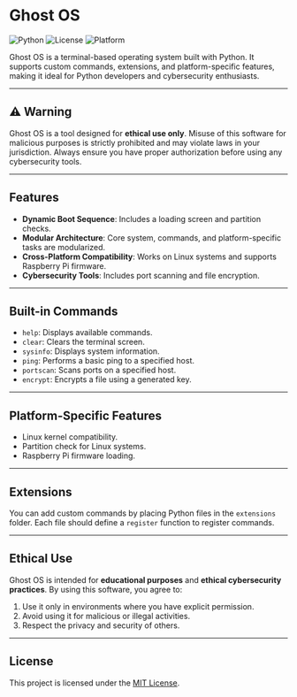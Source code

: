 # Ghost OS

![Python](https://img.shields.io/badge/Python-3.x-blue)
![License](https://img.shields.io/badge/License-MIT-green)
![Platform](https://img.shields.io/badge/Platform-Linux%20%7C%20Raspberry%20Pi-orange)

Ghost OS is a terminal-based operating system built with Python. It supports custom commands, extensions, and platform-specific features, making it ideal for Python developers and cybersecurity enthusiasts.

---

## ⚠️ Warning

Ghost OS is a tool designed for **ethical use only**. Misuse of this software for malicious purposes is strictly prohibited and may violate laws in your jurisdiction. Always ensure you have proper authorization before using any cybersecurity tools.

---

## Features

- **Dynamic Boot Sequence**: Includes a loading screen and partition checks.
- **Modular Architecture**: Core system, commands, and platform-specific tasks are modularized.
- **Cross-Platform Compatibility**: Works on Linux systems and supports Raspberry Pi firmware.
- **Cybersecurity Tools**: Includes port scanning and file encryption.

---

## Built-in Commands

- `help`: Displays available commands.
- `clear`: Clears the terminal screen.
- `sysinfo`: Displays system information.
- `ping`: Performs a basic ping to a specified host.
- `portscan`: Scans ports on a specified host.
- `encrypt`: Encrypts a file using a generated key.

---

## Platform-Specific Features

- Linux kernel compatibility.
- Partition check for Linux systems.
- Raspberry Pi firmware loading.

---

## Extensions

You can add custom commands by placing Python files in the `extensions` folder. Each file should define a `register` function to register commands.

---

## Ethical Use

Ghost OS is intended for **educational purposes** and **ethical cybersecurity practices**. By using this software, you agree to:

1. Use it only in environments where you have explicit permission.
2. Avoid using it for malicious or illegal activities.
3. Respect the privacy and security of others.

---

## License

This project is licensed under the [MIT License](./LICENSE).

